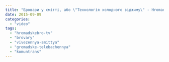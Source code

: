 ```yaml
---
title: "Бровари у смітті, або \"Технологія холодного віджиму\" - HromadskeBro.tv"
date: 2015-09-09
categories: 
  - "video"
tags: 
  - "hromadskebro-tv"
  - "brovary"
  - "vivezennya-smittya"
  - "gromadske-telebachennya"
  - "komuntrans"
---
```



